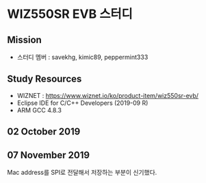 WIZ550SR EVB 스터디
=============
Mission
------------
* 스터디 멤버 : savekhg, kimic89, peppermint333

Study Resources
------------
* WIZNET : <https://www.wiznet.io/ko/product-item/wiz550sr-evb/>
* Eclipse IDE for C/C++ Developers (2019-09 R)
* ARM GCC 4.8.3

02 October 2019
-------------

07 November 2019
-------------
Mac address를 SPI로 전달해서 저장하는 부분이 신기했다.
